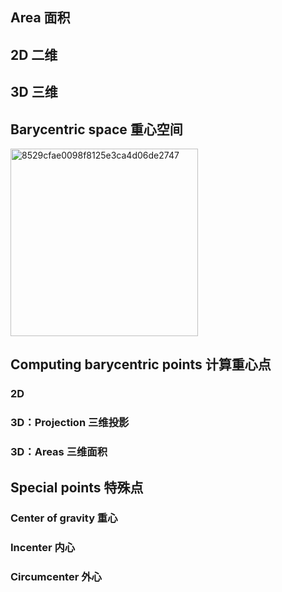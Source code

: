 ## Area 面积


## 2D 二维

## 3D 三维 

## Barycentric space 重心空间
<img width="300" alt="8529cfae0098f8125e3ca4d06de2747" src="https://user-images.githubusercontent.com/31954987/236831345-b6421ff6-08b9-44ea-be18-336cd3fcc21f.png">


## Computing barycentric points 计算重心点

### 2D 

### 3D：Projection 三维投影

### 3D：Areas 三维面积

## Special points 特殊点

### Center of gravity 重心

### Incenter 内心

### Circumcenter 外心




